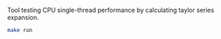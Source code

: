 Tool testing CPU single-thread performance by calculating taylor series expansion.

```bash	
make run
```
